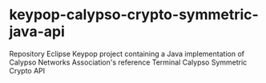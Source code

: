 # keypop-calypso-crypto-symmetric-java-api
Repository Eclipse Keypop project containing a Java implementation of Calypso Networks Association's reference Terminal Calypso Symmetric Crypto API
